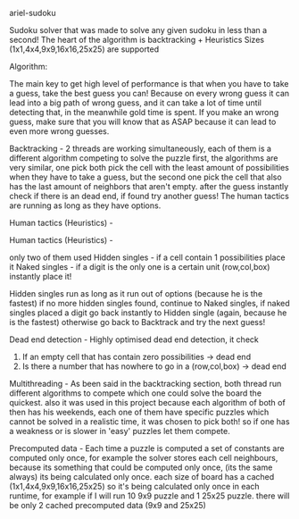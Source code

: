 ariel-sudoku


Sudoku solver that was made to solve any given sudoku in less than a second!
The heart of the algorithm is backtracking + Heuristics
Sizes (1x1,4x4,9x9,16x16,25x25) are supported

Algorithm:

The main key to get high level of performance is that when you have to take a guess, take the best guess you can! 
Because on every wrong guess it can lead into a big path of wrong guess, and it can take a lot of time until detecting that, in the meanwhile gold time is spent.
If you make an wrong guess, make sure that you will know that as ASAP because it can lead to even more wrong guesses.

Backtracking - 2 threads are working simultaneously, each of them is a different algorithm competing to solve the puzzle first, the algorithms are very similar, one pick both pick the cell with the least amount of possibilities when they have to take a guess, but the second one pick the cell that also has the last amount of neighbors that aren't empty. 
after the guess instantly check if there is an dead end, if found try another guess!
The human tactics are running as long as they have options.

Human tactics (Heuristics) - 


Human tactics (Heuristics) - 

only two of them used
Hidden singles - if a cell contain 1 possibilities place it
Naked singles - if a digit is the only one is a certain unit (row,col,box) instantly place it!

Hidden singles run as long as it run out of options (because he is the fastest) if no more hidden singles found, continue to Naked singles, if naked singles placed a digit go back instantly to Hidden single (again, because he is the fastest) otherwise go back to Backtrack and try the next guess!

Dead end detection - Highly optimised dead end detection, 
it check
1) If an empty cell that has contain zero possibilities -> dead end
2) Is there a number that has nowhere to go in a (row,col,box) -> dead end





Multithreading - As been said in the backtracking section, both thread run different algorithms to compete which one could solve the board the quickest. also it was used in this project because each algorithm of both of then has his weekends, each one of them have specific puzzles which cannot be solved in a realistic time, it was chosen to pick both! so if one has a weakness or is slower in 'easy' puzzles let them compete.


Precomputed data - Each time a puzzle is computed a set of constants are computed only once, for example the solver stores each cell neighbours, because its something that could be computed only once, (its the same always) its being calculated only once. each size of board has a cached (1x1,4x4,9x9,16x16,25x25) so it's being calculated only once in each runtime, for example if I will run 10 9x9 puzzle and 1 25x25 puzzle. there will be only 2 cached precomputed data (9x9 and 25x25)
